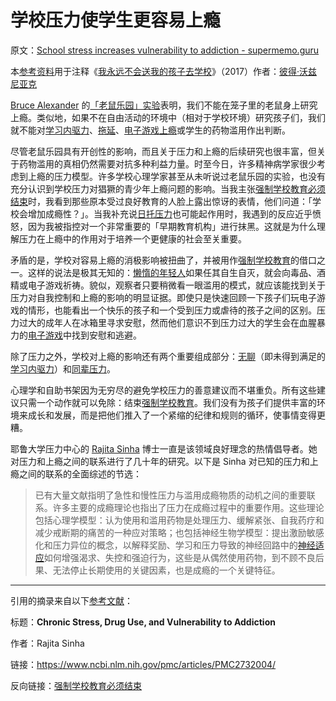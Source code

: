 # 学校压力使学生更容易上瘾

原文：[School stress increases vulnerability to addiction - supermemo.guru](https://supermemo.guru/wiki/School_stress_increases_vulnerability_to_addiction)

本[参考资料](https://supermemo.guru/wiki/References)用于注释《[我永远不会送我的孩子去学校](https://supermemo.guru/wiki/Problem_of_Schooling)》（2017）作者：[彼得·沃兹尼亚克](https://supermemo.guru/wiki/Piotr_Wozniak)

[Bruce Alexander](https://en.wikipedia.org/wiki/Bruce_K._Alexander) 的[「老鼠乐园」实验](https://en.wikipedia.org/wiki/Rat_Park)表明，我们不能在笼子里的老鼠身上研究上瘾。类似地，如果不在自由活动的环境中（相对于学校环境）研究孩子们，我们就不能对[学习内驱力](https://supermemo.guru/wiki/Learn_drive)、[拖延](https://supermemo.guru/wiki/Procrastination)、[电子游戏上瘾](https://supermemo.guru/wiki/Videogames)或学生的药物滥用作出判断。

尽管老鼠乐园具有开创性的影响，而且关于压力和上瘾的后续研究也很丰富，但关于药物滥用的真相仍然需要对抗多种利益力量。时至今日，许多精神病学家很少考虑到上瘾的压力模型。许多学校心理学家甚至从未听说过老鼠乐园的实验，也没有充分认识到学校压力对猖獗的青少年上瘾问题的影响。当我主张[强制学校教育必须结束](https://supermemo.guru/wiki/Compulsory_schooling_must_end)时，我看到那些原本受过良好教育的人脸上露出惊讶的表情，他们问道：「学校会增加成瘾性？」。当我补充说[日托压力](https://supermemo.guru/wiki/Daycare)也可能起作用时，我遇到的反应近乎愤怒，因为我被指控对一个非常重要的「早期教育机构」进行抹黑。这就是为什么理解压力在上瘾中的作用对于培养一个更健康的社会至关重要。

矛盾的是，学校对容易上瘾的消极影响被扭曲了，并被用作[强制学校教育](https://supermemo.guru/wiki/Compulsory_schooling)的借口之一。这样的说法是极其无知的：[懒惰的年轻人](https://supermemo.guru/wiki/Lazy)如果任其自生自灭，就会向毒品、酒精或电子游戏祈祷。貌似，观察者只要稍微看一眼滥用的模式，就应该能找到关于压力对自我控制和上瘾的影响的明显证据。即使只是快速回顾一下孩子们玩电子游戏的情形，也能看出一个快乐的孩子和一个受到压力或虐待的孩子之间的区别。压力过大的成年人在冰箱里寻求安慰，然而他们意识不到压力过大的学生会在血腥暴力的[电子游戏](https://supermemo.guru/wiki/Videogames)中找到安慰和逃避。

除了压力之外，学校对上瘾的影响还有两个重要组成部分：[无聊](https://supermemo.guru/wiki/Boredom)（即未得到满足的[学习内驱力](https://supermemo.guru/wiki/Learn_drive)）和[同辈压力](https://supermemo.guru/wiki/Optimal_socialization)。

心理学和自助书架因为无穷尽的避免学校压力的善意建议而不堪重负。所有这些建议只需一个动作就可以免除：结束[强制学校教育](https://supermemo.guru/wiki/Compulsory_schooling)。我们没有为孩子们提供丰富的环境来成长和发展，而是把他们推入了一个紧缩的纪律和规则的循环，使事情变得更糟。

耶鲁大学压力中心的 [Rajita Sinha](https://medicine.yale.edu/psychiatry/people/rajita_sinha.profile) 博士一直是该领域良好理念的热情倡导者。她对压力和上瘾之间的联系进行了几十年的研究。以下是 Sinha 对已知的压力和上瘾之间的联系的全面综述的节选：

> 已有大量文献指明了急性和慢性压力与滥用成瘾物质的动机之间的重要联系。许多主要的成瘾理论也指出了压力在成瘾过程中的重要作用。这些理论包括心理学模型：认为使用和滥用药物是处理压力、缓解紧张、自我药疗和减少戒断期的痛苦的一种应对策略；也包括神经生物学模型：提出激励敏感化和压力异位的概念，以解释奖励、学习和压力导致的神经回路中的[神经适应](https://supermemo.guru/wiki/Neuroadaptation)如何增强渴求、失控和强迫行为，这些是从偶然使用药物，到不顾不良后果、无法停止长期使用的关键因素，也是成瘾的一个关键特征。

------

引用的摘录来自以下[参考文献](https://supermemo.guru/wiki/References)：

标题：**Chronic Stress, Drug Use, and Vulnerability to Addiction**

作者：Rajita Sinha

链接：https://www.ncbi.nlm.nih.gov/pmc/articles/PMC2732004/

反向链接：[强制学校教育必须结束](https://supermemo.guru/wiki/Compulsory_schooling_must_end)